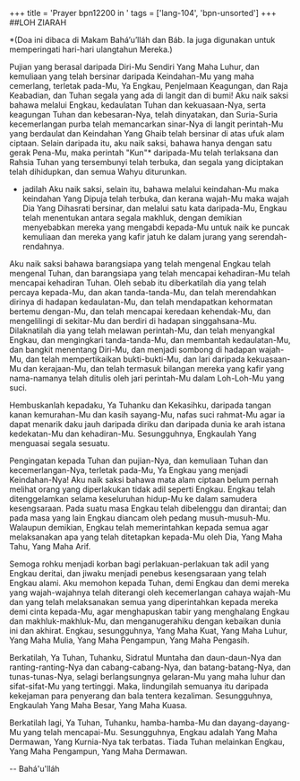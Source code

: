 +++
title = 'Prayer bpn12200 in '
tags = ['lang-104', 'bpn-unsorted']
+++
##LOH ZIARAH

*(Doa ini dibaca di Makam Bahá’u’lláh dan Báb. Ia juga digunakan untuk memperingati hari-hari ulangtahun Mereka.)


Pujian yang berasal daripada Diri-Mu Sendiri Yang Maha Luhur, dan kemuliaan yang telah bersinar daripada Keindahan-Mu yang maha cemerlang, terletak pada-Mu, Ya Engkau, Penjelmaan Keagungan, dan Raja Keabadian, dan Tuhan segala yang ada di langit dan di bumi! Aku naik saksi bahawa melalui Engkau, kedaulatan Tuhan dan kekuasaan-Nya, serta keagungan Tuhan dan kebesaran-Nya, telah   dinyatakan, dan Suria-Suria kecemerlangan purba telah memancarkan sinar-Nya di langit perintah-Mu yang berdaulat dan Keindahan Yang Ghaib telah bersinar di atas ufuk alam ciptaan. Selain daripada itu, aku naik saksi, bahawa hanya dengan satu gerak Pena-Mu, maka perintah "Kun"* daripada-Mu telah terlaksana dan Rahsia Tuhan yang tersembunyi telah terbuka, dan segala yang diciptakan telah dihidupkan, dan semua Wahyu diturunkan.

*  jadilah
Aku naik saksi, selain itu, bahawa melalui keindahan-Mu maka keindahan Yang Dipuja telah terbuka, dan kerana wajah-Mu maka wajah Dia Yang Dihasrati bersinar, dan melalui satu kata daripada-Mu, Engkau telah menentukan antara segala makhluk, dengan demikian menyebabkan mereka yang mengabdi kepada-Mu untuk naik ke puncak kemuliaan dan mereka yang kafir jatuh ke dalam jurang yang serendah-rendahnya.

Aku naik saksi bahawa barangsiapa yang telah mengenal Engkau telah mengenal Tuhan, dan barangsiapa yang telah mencapai kehadiran-Mu telah mencapai kehadiran Tuhan. Oleh sebab itu diberkatilah dia yang telah percaya kepada-Mu, dan akan tanda-tanda-Mu, dan telah merendahkan dirinya di hadapan kedaulatan-Mu, dan telah mendapatkan kehormatan bertemu dengan-Mu, dan telah mencapai keredaan kehendak-Mu, dan mengelilingi di sekitar-Mu dan berdiri di hadapan singgahsana-Mu.       Dilaknatilah dia yang telah melawan perintah-Mu, dan telah menyangkal Engkau, dan mengingkari tanda-tanda-Mu, dan membantah kedaulatan-Mu, dan bangkit menentang Diri-Mu, dan menjadi     sombong di hadapan wajah-Mu, dan telah mempertikaikan bukti-bukti-Mu, dan lari daripada kekuasaan-Mu dan kerajaan-Mu, dan telah    termasuk bilangan mereka yang kafir yang nama-namanya telah ditulis oleh jari perintah-Mu dalam Loh-Loh-Mu yang suci.

Hembuskanlah kepadaku, Ya Tuhanku dan Kekasihku, daripada tangan kanan kemurahan-Mu dan kasih sayang-Mu, nafas suci rahmat-Mu agar ia dapat menarik daku jauh daripada diriku dan daripada dunia ke arah istana kedekatan-Mu dan kehadiran-Mu. Sesungguhnya, Engkaulah Yang menguasai segala sesuatu.

Pengingatan kepada Tuhan dan pujian-Nya, dan          kemuliaan Tuhan dan  kecemerlangan-Nya, terletak pada-Mu, Ya Engkau yang menjadi Keindahan-Nya! Aku naik saksi bahawa mata alam ciptaan belum pernah melihat orang yang diperlakukan tidak adil seperti Engkau. Engkau telah ditenggelamkan selama keseluruhan hidup-Mu ke dalam samudera kesengsaraan. Pada suatu masa Engkau telah dibelenggu dan dirantai; dan pada masa yang lain Engkau diancam oleh pedang musuh-musuh-Mu. Walaupun demikian, Engkau telah memerintahkan kepada semua agar       melaksanakan apa yang telah ditetapkan kepada-Mu oleh Dia, Yang Maha Tahu, Yang Maha Arif.

Semoga rohku menjadi korban bagi perlakuan-perlakuan tak adil yang Engkau deritai, dan jiwaku menjadi penebus kesengsaraan yang telah Engkau alami. Aku memohon kepada Tuhan, demi Engkau dan demi mereka yang wajah-wajahnya telah diterangi oleh kecemerlangan cahaya wajah-Mu dan yang telah melaksanakan semua yang diperintahkan kepada mereka demi cinta kepada-Mu, agar menghapuskan tabir yang    menghalang Engkau dan makhluk-makhluk-Mu, dan menganugerahiku dengan kebaikan dunia ini dan akhirat. Engkau, sesungguhnya, Yang Maha Kuat, Yang Maha Luhur, Yang Maha Mulia, Yang Maha Pengampun, Yang Maha Pengasih.

Berkatilah, Ya Tuhan, Tuhanku, Sidratul Muntaha dan daun-daun-Nya dan ranting-ranting-Nya dan cabang-cabang-Nya, dan batang-batang-Nya, dan tunas-tunas-Nya, selagi berlangsungnya gelaran-Mu yang maha luhur dan sifat-sifat-Mu yang tertinggi. Maka, lindungilah semuanya itu daripada kekejaman para penyerang dan bala tentera kezaliman. Sesungguhnya, Engkaulah Yang Maha Besar, Yang Maha Kuasa.

Berkatilah lagi, Ya Tuhan, Tuhanku, hamba-hamba-Mu dan dayang-dayang-Mu yang telah mencapai-Mu. Sesungguhnya, Engkau adalah Yang Maha Dermawan, Yang Kurnia-Nya tak terbatas. Tiada Tuhan melainkan Engkau, Yang Maha Pengampun, Yang Maha Dermawan.

-- Bahá'u'lláh
